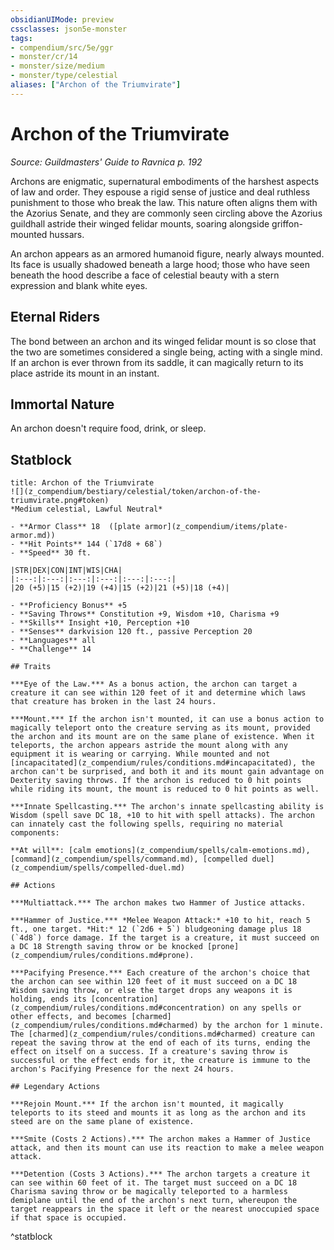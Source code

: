 ```yaml
---
obsidianUIMode: preview
cssclasses: json5e-monster
tags:
- compendium/src/5e/ggr
- monster/cr/14
- monster/size/medium
- monster/type/celestial
aliases: ["Archon of the Triumvirate"]
---
```

# Archon of the Triumvirate
*Source: Guildmasters' Guide to Ravnica p. 192*  

Archons are enigmatic, supernatural embodiments of the harshest aspects of law and order. They espouse a rigid sense of justice and deal ruthless punishment to those who break the law. This nature often aligns them with the Azorius Senate, and they are commonly seen circling above the Azorius guildhall astride their winged felidar mounts, soaring alongside griffon-mounted hussars.

An archon appears as an armored humanoid figure, nearly always mounted. Its face is usually shadowed beneath a large hood; those who have seen beneath the hood describe a face of celestial beauty with a stern expression and blank white eyes.

## Eternal Riders

The bond between an archon and its winged felidar mount is so close that the two are sometimes considered a single being, acting with a single mind. If an archon is ever thrown from its saddle, it can magically return to its place astride its mount in an instant.

## Immortal Nature

An archon doesn't require food, drink, or sleep.

## Statblock

```ad-statblock
title: Archon of the Triumvirate
![](z_compendium/bestiary/celestial/token/archon-of-the-triumvirate.png#token)
*Medium celestial, Lawful Neutral*

- **Armor Class** 18  ([plate armor](z_compendium/items/plate-armor.md))
- **Hit Points** 144 (`17d8 + 68`)
- **Speed** 30 ft.

|STR|DEX|CON|INT|WIS|CHA|
|:---:|:---:|:---:|:---:|:---:|:---:|
|20 (+5)|15 (+2)|19 (+4)|15 (+2)|21 (+5)|18 (+4)|

- **Proficiency Bonus** +5
- **Saving Throws** Constitution +9, Wisdom +10, Charisma +9
- **Skills** Insight +10, Perception +10
- **Senses** darkvision 120 ft., passive Perception 20
- **Languages** all
- **Challenge** 14

## Traits

***Eye of the Law.*** As a bonus action, the archon can target a creature it can see within 120 feet of it and determine which laws that creature has broken in the last 24 hours.

***Mount.*** If the archon isn't mounted, it can use a bonus action to magically teleport onto the creature serving as its mount, provided the archon and its mount are on the same plane of existence. When it teleports, the archon appears astride the mount along with any equipment it is wearing or carrying. While mounted and not [incapacitated](z_compendium/rules/conditions.md#incapacitated), the archon can't be surprised, and both it and its mount gain advantage on Dexterity saving throws. If the archon is reduced to 0 hit points while riding its mount, the mount is reduced to 0 hit points as well.

***Innate Spellcasting.*** The archon's innate spellcasting ability is Wisdom (spell save DC 18, +10 to hit with spell attacks). The archon can innately cast the following spells, requiring no material components:

**At will**: [calm emotions](z_compendium/spells/calm-emotions.md), [command](z_compendium/spells/command.md), [compelled duel](z_compendium/spells/compelled-duel.md)

## Actions

***Multiattack.*** The archon makes two Hammer of Justice attacks.

***Hammer of Justice.*** *Melee Weapon Attack:* +10 to hit, reach 5 ft., one target. *Hit:* 12 (`2d6 + 5`) bludgeoning damage plus 18 (`4d8`) force damage. If the target is a creature, it must succeed on a DC 18 Strength saving throw or be knocked [prone](z_compendium/rules/conditions.md#prone).

***Pacifying Presence.*** Each creature of the archon's choice that the archon can see within 120 feet of it must succeed on a DC 18 Wisdom saving throw, or else the target drops any weapons it is holding, ends its [concentration](z_compendium/rules/conditions.md#concentration) on any spells or other effects, and becomes [charmed](z_compendium/rules/conditions.md#charmed) by the archon for 1 minute. The [charmed](z_compendium/rules/conditions.md#charmed) creature can repeat the saving throw at the end of each of its turns, ending the effect on itself on a success. If a creature's saving throw is successful or the effect ends for it, the creature is immune to the archon's Pacifying Presence for the next 24 hours.

## Legendary Actions

***Rejoin Mount.*** If the archon isn't mounted, it magically teleports to its steed and mounts it as long as the archon and its steed are on the same plane of existence.

***Smite (Costs 2 Actions).*** The archon makes a Hammer of Justice attack, and then its mount can use its reaction to make a melee weapon attack.

***Detention (Costs 3 Actions).*** The archon targets a creature it can see within 60 feet of it. The target must succeed on a DC 18 Charisma saving throw or be magically teleported to a harmless demiplane until the end of the archon's next turn, whereupon the target reappears in the space it left or the nearest unoccupied space if that space is occupied.
```
^statblock